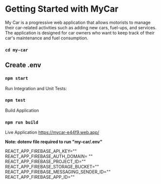 # Getting Started with MyCar

My Car is a progressive web application that allows motorists to manage their car-related activities such as adding new cars, fuel-ups, and services. The application is designed for car owners who want to keep track of their car's maintenance and fuel consumption.

### `cd my-car`

##  Create .env

### `npm start`

Run Integration and Unit Tests:

### `npm test`

Build Application 

### `npm run build`

Live Application
https://mycar-e44f9.web.app/

**Note: dotenv file required to run "my-car/.env"**

REACT_APP_FIREBASE_API_KEY=""
REACT_APP_FIREBASE_AUTH_DOMAIN= ""
REACT_APP_FIREBASE_PROJECT_ID=""
REACT_APP_FIREBASE_STORAGE_BUCKET=""
REACT_APP_FIREBASE_MESSAGING_SENDER_ID=""
REACT_APP_FIREBASE_APP_ID=""


